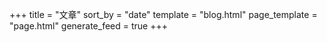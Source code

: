 +++
title = "文章"
sort_by = "date"
template = "blog.html"
page_template = "page.html"
generate_feed = true
+++
